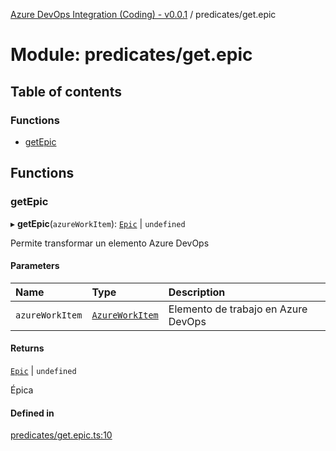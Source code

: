 [Azure DevOps Integration (Coding) - v0.0.1](../README.md) / predicates/get.epic

# Module: predicates/get.epic

## Table of contents

### Functions

- [getEpic](predicates_get_epic.md#getepic)

## Functions

### getEpic

▸ **getEpic**(`azureWorkItem`): [`Epic`](../classes/models_agile_epic.Epic.md) \| `undefined`

Permite transformar un elemento Azure DevOps

#### Parameters

| Name | Type | Description |
| :------ | :------ | :------ |
| `azureWorkItem` | [`AzureWorkItem`](../classes/models_azureDevOps_azureWorkItem.AzureWorkItem.md) | Elemento de trabajo en Azure DevOps |

#### Returns

[`Epic`](../classes/models_agile_epic.Epic.md) \| `undefined`

Épica

#### Defined in

[predicates/get.epic.ts:10](https://github.com/jeysgar1/azure-devops-api-kms/blob/9e6388c/src/predicates/get.epic.ts#L10)
